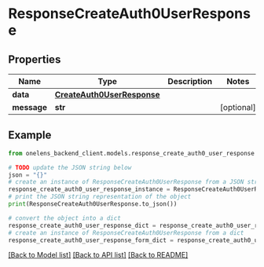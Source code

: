 # ResponseCreateAuth0UserResponse


## Properties

Name | Type | Description | Notes
------------ | ------------- | ------------- | -------------
**data** | [**CreateAuth0UserResponse**](CreateAuth0UserResponse.md) |  | 
**message** | **str** |  | [optional] 

## Example

```python
from onelens_backend_client.models.response_create_auth0_user_response import ResponseCreateAuth0UserResponse

# TODO update the JSON string below
json = "{}"
# create an instance of ResponseCreateAuth0UserResponse from a JSON string
response_create_auth0_user_response_instance = ResponseCreateAuth0UserResponse.from_json(json)
# print the JSON string representation of the object
print(ResponseCreateAuth0UserResponse.to_json())

# convert the object into a dict
response_create_auth0_user_response_dict = response_create_auth0_user_response_instance.to_dict()
# create an instance of ResponseCreateAuth0UserResponse from a dict
response_create_auth0_user_response_form_dict = response_create_auth0_user_response.from_dict(response_create_auth0_user_response_dict)
```
[[Back to Model list]](../README.md#documentation-for-models) [[Back to API list]](../README.md#documentation-for-api-endpoints) [[Back to README]](../README.md)


